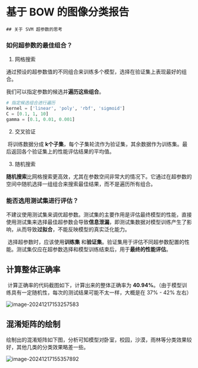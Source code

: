 # 基于 BOW 的图像分类报告

	## 关于 SVM 超参数的思考

### 如何超参数的最佳组合？

1. 网格搜索

​	通过预设的超参数值的不同组合来训练多个模型，选择在验证集上表现最好的组合。

我们可以指定参数的候选并**遍历这些组合**。

```python
# 指定候选组合进行遍历
kernel = ['linear', 'poly', 'rbf', 'sigmoid']
C = [0.1, 1, 10]
gamma = [0.1, 0.01, 0.001]
```

2. 交叉验证

​	将训练数据分成 **k个子集**，每个子集轮流作为验证集，其余数据作为训练集。最后返回各个验证集上的性能评估结果的平均值。

3. 随机搜索

​	**随机搜索**比网格搜索更高效，尤其在参数空间非常大的情况下。它通过在超参数的空间中随机选择一组组合来搜索最佳结果，而不是遍历所有组合。

### 能否选用测试集进行评估？

​	不建议使用测试集来调优超参数。测试集的主要作用是评估最终模型的性能，直接使用测试集来选择最佳超参数会导致**信息泄漏**，即测试集数据对模型训练产生了影响，从而导致**过拟合**，不能反映模型的真实泛化能力。

​	选择超参数时，应该使用**训练集** 和**验证集**。验证集用于评估不同超参数配置的性能。测试集仅应在超参数选择和模型训练结束后，用于**最终的性能评估**。

## 计算整体正确率

​	计算正确率的代码截图如下，计算出来的整体正确率为 **40.94%**。（由于模型训练具有一定随机性，每次的测试结果可能不太一样，大概是在 37% - 42% 左右）

![image-20241217153257583](https://yeyi0003.oss-cn-hangzhou.aliyuncs.com/image-20241217153257583.png)

## 混淆矩阵的绘制

​	绘制出的混淆矩阵如下图，分析可知模型对卧室，校园，沙漠，雨林等分类效果较好，其他几类的分类效果略差一些。

![image-20241217155357892](https://yeyi0003.oss-cn-hangzhou.aliyuncs.com/image-20241217155357892.png)